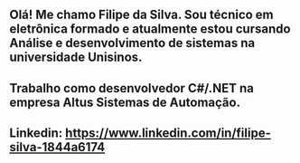 ## Olá! Me chamo Filipe da Silva. Sou técnico em eletrônica formado e atualmente estou cursando Análise e desenvolvimento de sistemas na universidade Unisinos. 
## Trabalho como desenvolvedor C#/.NET na empresa Altus Sistemas de Automação.
## Linkedin: https://www.linkedin.com/in/filipe-silva-1844a6174
